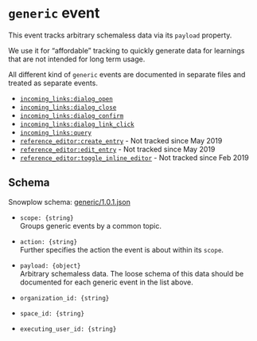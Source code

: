 # `generic` event
This event tracks arbitrary schemaless data via its `payload` property.

We use it for “affordable” tracking to quickly generate data for learnings that are not intended for long term usage.

All different kind of `generic` events are documented in separate files and treated as separate events.

- [`incoming_links:dialog_open`](generic__incoming_links.md)
- [`incoming_links:dialog_close`](generic__incoming_links.md)
- [`incoming_links:dialog_confirm`](generic__incoming_links.md)
- [`incoming_links:dialog_link_click`](generic__incoming_links.md)
- [`incoming_links:query`](generic__incoming_links.md)
- [`reference_editor:create_entry`](generic__reference_eidtor.md) - Not tracked since May 2019
- [`reference_editor:edit_entry`](generic__reference_eidtor.md) - Not tracked since May 2019
- [`reference_editor:toggle_inline_editor`](generic__reference_eidtor.md) - Not tracked since Feb 2019

## Schema
Snowplow schema: [generic/1.0.1.json](https://github.com/contentful/com.contentful-schema-registry/blob/master/schemas/com.contentful/generic/jsonschema/1-0-1)

- `scope: {string}`  
Groups generic events by a common topic.

- `action: {string}`  
Further specifies the action the event is about within its `scope`.

- `payload: {object}`  
Arbitrary schemaless data. The loose schema of this data should be documented for each generic event in the list above.

- `organization_id: {string}`
- `space_id: {string}`
- `executing_user_id: {string}`

